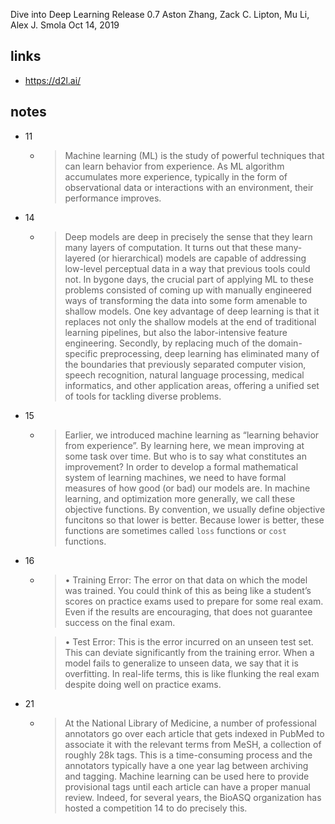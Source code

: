 
Dive into Deep Learning
Release 0.7
Aston Zhang, Zack C. Lipton, Mu Li, Alex J. Smola
Oct 14, 2019

## links

- https://d2l.ai/

## notes

- 11
  - > Machine learning (ML) is the study of
    powerful techniques that can learn behavior from experience. As ML algorithm accumulates more experience,
    typically in the form of observational data or interactions with an environment, their performance improves.

- 14
  - > Deep models are deep in precisely
    the sense that they learn many layers of computation. It turns out that these many-layered (or hierarchical)
    models are capable of addressing low-level perceptual data in a way that previous tools could not. In bygone
    days, the crucial part of applying ML to these problems consisted of coming up with manually engineered
    ways of transforming the data into some form amenable to shallow models. One key advantage of deep
    learning is that it replaces not only the shallow models at the end of traditional learning pipelines, but also
    the labor-intensive feature engineering. Secondly, by replacing much of the domain-specific preprocessing,
    deep learning has eliminated many of the boundaries that previously separated computer vision, speech
    recognition, natural language processing, medical informatics, and other application areas, offering a unified
    set of tools for tackling diverse problems.
    
- 15
  - > Earlier, we introduced machine learning as “learning behavior from experience”. By learning here, we mean
      improving at some task over time. But who is to say what constitutes an improvement?
    > In order to develop a formal mathematical system of learning machines, we need to have formal measures
      of how good (or bad) our models are. In machine learning, and optimization more generally, we call these
      objective functions.
      By convention, we usually define objective funcitons so that lower is better.
      Because lower is better, these functions are sometimes called `loss` functions or `cost` functions.

- 16
  - > • Training Error: The error on that data on which the model was trained. You could think of this as
        being like a student’s scores on practice exams used to prepare for some real exam. Even if the results
        are encouraging, that does not guarantee success on the final exam.

    > • Test Error: This is the error incurred on an unseen test set. This can deviate significantly from the
        training error. When a model fails to generalize to unseen data, we say that it is overfitting. In real-life
        terms, this is like flunking the real exam despite doing well on practice exams.

- 21
  - > At the
      National Library of Medicine, a number of professional annotators go over each article that gets indexed
      in PubMed to associate it with the relevant terms from MeSH, a collection of roughly 28k tags. This is a
      time-consuming process and the annotators typically have a one year lag between archiving and tagging.
      Machine learning can be used here to provide provisional tags until each article can have a proper manual
      review. Indeed, for several years, the BioASQ organization has hosted a competition 14 to do precisely this.


